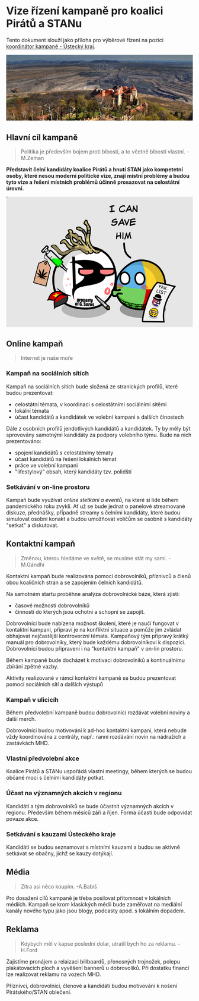 # Vize řízení kampaně pro koalici Pirátů a STANu

Tento dokument slouží jako příloha pro výběrové řízení na pozici [koordinátor kampaně - Ústecký kraj](https://forum.pirati.cz/viewtopic.php?f=572&t=57049).

![Zámek Jezeří](jezerizamek.jpg)
## Hlavní cíl kampaně
>Politika je především bojem proti blbosti, a to včetně blbosti vlastní. -M.Zeman

**Představit čelní kandidáty koalice Pirátů a hnutí STAN jako kompetetní osoby, které nesou moderní politické vize, znají místní problémy a budou tyto vize a řešení místních problémů účinně prosazovat na celostátní úrovni.**


![Koalice Pirátů a STANu](piratiball.png)
## Online kampaň
> Internet je naše moře

### Kampaň na sociálních sítích
Kampaň na sociálních sítích bude složená ze stranických profilů, které budou prezentovat:
  - celostátní témata, v koordinaci s celostátními sociálními sitěmi
  - lokální témata
  - účast kandidátů a kandidátek ve volební kampani a dalších činostech

Dále z osobních profilů jendotlivých kandidátů a kandidátek. Ty by měly být sprovovány samotnými kandidáty za podpory volebního týmu. Bude na nich prezentováno:
  - spojení kandidátů s celostátnímy tématy
  - účast kandidátů na řešení lokálních témat
  - práce ve volební kampani
  - "lifestylový" obsah, který kandidáty tzv. polidští

### Setkávání v on-line prostoru

Kampaň bude využívat *online stetkání a eventů*, na které si lidé během pandemického roku zvykli. Ať už se bude jednat o panelové streamované diskuze, přednášky, případně streamy s čelními kandidáty, které budou simulovat osobní konakt a budou umožňovat voličům se osobně s kandidáty "setkat" a diskutovat.


## Kontaktní kampaň
>Změnou, kterou hledáme ve světě, se musíme stát my sami. -M.Gándhí

Kontaktní kampaň bude realizována pomocí dobrovolníků, příznivců a členů obou koaličních stran a se zapojením čelních kandidátů.

Na samotném startu proběhne analýza dobrovolnické báze, která zjistí:
 - časové možnosti dobrovolníků
 - činnosti do kterých jsou ochotni a schopni se zapojit.

Dobrovolníci bude nabízena možnost školení, které je naučí fungovat v kontaktní kampani, připraví je na konfliktní situace a pomůže jim zvládat obhajovat nejčastější kontroverzní témata. Kampaňový tým připravý krátký manuál pro dobrovolníky, který bude každému dobrovolníkovi k dispozici. Dobrovolníci budou připraveni i na "kontaktní kampaň" v on-lin prostoru. 

Během kampaně bude docházet k motivaci dobrovolníků a kontinuálnímu zbírání zpětné vazby.

Aktivity realizované v rámci kontaktní kampaně se budou prezentovat pomocí sociálních sítí a dalších výstupů


### Kampaň v ulicicíh 
Během předvolební kampaně budou dobrovolníci rozdávat volební noviny a další merch.

Dobrovolníci budou motivování k ad-hoc kontaktní kampani, která nebude vždy koordinována z centrály, např.: ranní rozdávání novin na nádražích a zastávkách MHD.

### Vlastní předvolební akce
Koalice Pirátů a STANu uspořádá vlastní meetingy, během kterých se budou občané moci s čelními kandidáty potkat.


### Účast na významných akcích v regionu
Kandidáti a tým dobrovolníků se bude účastnit významných akcích v regionu. Především během měsíců září a říjen. Forma účasti bude odpovídat povaze akce.

### Setkávání s kauzami Ústeckého kraje
Kandidáti se budou seznamovat s místními kauzami a budou se aktivně setkávat se obačny, jichž se kauzy dotýkají. 



## Média
> Zítra asi něco koupím. -A.Babiš

Pro dosažení cílů kampaně je třeba posilovat přítomnost v lokálních médiích. Kampaň se krom klasických médii bude zaměřovat na mediální kanály nového typu jako jsou blogy, podcasty apod. s lokálním dopadem.


## Reklama
>Kdybych měl v kapse poslední dolar, utratil bych ho za reklamu. -H.Ford

Zajistíme pronájem a relaizaci billboardů, přenosných trojnožek, polepu plakátovacích ploch a vyvěšení bannerů u dobrovolíků. Při dostatku financí lze realizovat reklamu na vozech MHD.

Příznivci, dobrovolníci, členové a kandidáti budou motivováni k nošení Pirátského/STAN oblečení.
